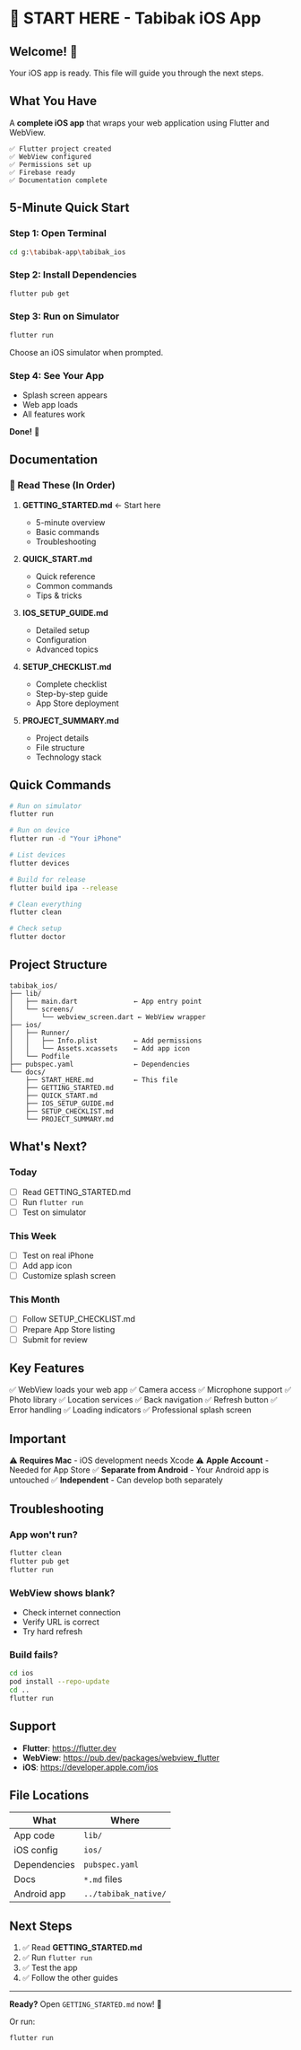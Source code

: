 # 🎯 START HERE - Tabibak iOS App

## Welcome! 👋

Your iOS app is ready. This file will guide you through the next steps.

## What You Have

A **complete iOS app** that wraps your web application using Flutter and WebView.

```
✅ Flutter project created
✅ WebView configured
✅ Permissions set up
✅ Firebase ready
✅ Documentation complete
```

## 5-Minute Quick Start

### Step 1: Open Terminal
```bash
cd g:\tabibak-app\tabibak_ios
```

### Step 2: Install Dependencies
```bash
flutter pub get
```

### Step 3: Run on Simulator
```bash
flutter run
```

Choose an iOS simulator when prompted.

### Step 4: See Your App
- Splash screen appears
- Web app loads
- All features work

**Done!** 🎉

## Documentation

### 📖 Read These (In Order)

1. **GETTING_STARTED.md** ← Start here
   - 5-minute overview
   - Basic commands
   - Troubleshooting

2. **QUICK_START.md**
   - Quick reference
   - Common commands
   - Tips & tricks

3. **IOS_SETUP_GUIDE.md**
   - Detailed setup
   - Configuration
   - Advanced topics

4. **SETUP_CHECKLIST.md**
   - Complete checklist
   - Step-by-step guide
   - App Store deployment

5. **PROJECT_SUMMARY.md**
   - Project details
   - File structure
   - Technology stack

## Quick Commands

```bash
# Run on simulator
flutter run

# Run on device
flutter run -d "Your iPhone"

# List devices
flutter devices

# Build for release
flutter build ipa --release

# Clean everything
flutter clean

# Check setup
flutter doctor
```

## Project Structure

```
tabibak_ios/
├── lib/
│   ├── main.dart              ← App entry point
│   └── screens/
│       └── webview_screen.dart ← WebView wrapper
├── ios/
│   ├── Runner/
│   │   ├── Info.plist         ← Add permissions
│   │   └── Assets.xcassets    ← Add app icon
│   └── Podfile
├── pubspec.yaml               ← Dependencies
└── docs/
    ├── START_HERE.md          ← This file
    ├── GETTING_STARTED.md
    ├── QUICK_START.md
    ├── IOS_SETUP_GUIDE.md
    ├── SETUP_CHECKLIST.md
    └── PROJECT_SUMMARY.md
```

## What's Next?

### Today
- [ ] Read GETTING_STARTED.md
- [ ] Run `flutter run`
- [ ] Test on simulator

### This Week
- [ ] Test on real iPhone
- [ ] Add app icon
- [ ] Customize splash screen

### This Month
- [ ] Follow SETUP_CHECKLIST.md
- [ ] Prepare App Store listing
- [ ] Submit for review

## Key Features

✅ WebView loads your web app
✅ Camera access
✅ Microphone support
✅ Photo library
✅ Location services
✅ Back navigation
✅ Refresh button
✅ Error handling
✅ Loading indicators
✅ Professional splash screen

## Important

⚠️ **Requires Mac** - iOS development needs Xcode
⚠️ **Apple Account** - Needed for App Store
✅ **Separate from Android** - Your Android app is untouched
✅ **Independent** - Can develop both separately

## Troubleshooting

### App won't run?
```bash
flutter clean
flutter pub get
flutter run
```

### WebView shows blank?
- Check internet connection
- Verify URL is correct
- Try hard refresh

### Build fails?
```bash
cd ios
pod install --repo-update
cd ..
flutter run
```

## Support

- **Flutter**: https://flutter.dev
- **WebView**: https://pub.dev/packages/webview_flutter
- **iOS**: https://developer.apple.com/ios

## File Locations

| What | Where |
|------|-------|
| App code | `lib/` |
| iOS config | `ios/` |
| Dependencies | `pubspec.yaml` |
| Docs | `*.md` files |
| Android app | `../tabibak_native/` |

## Next Steps

1. ✅ Read **GETTING_STARTED.md**
2. ✅ Run `flutter run`
3. ✅ Test the app
4. ✅ Follow the other guides

---

**Ready?** Open `GETTING_STARTED.md` now! 🚀

Or run:
```bash
flutter run
```
